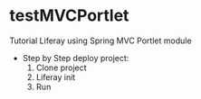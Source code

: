 # testMVCPortlet
Tutorial Liferay using Spring MVC Portlet module

- Step by Step deploy project:
    1. Clone project
    2. Liferay init 
    3. Run

